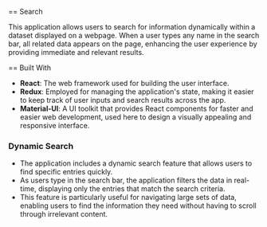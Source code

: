 == Search 

This application allows users to search for information dynamically within a dataset displayed on a webpage. When a user types any name in the search bar, all related data appears on the page, enhancing the user experience by providing immediate and relevant results.

== Built With

- **React**: The web framework used for building the user interface.
- **Redux**: Employed for managing the application's state, making it easier to keep track of user inputs and search results across the app.
- **Material-UI**: A UI toolkit that provides React components for faster and easier web development, used here to design a visually appealing and responsive interface.


### Dynamic Search

- The application includes a dynamic search feature that allows users to find specific entries quickly. 
- As users type in the search bar, the application filters the data in real-time, displaying only the entries that match the search criteria.
- This feature is particularly useful for navigating large sets of data, enabling users to find the information they need without having to scroll through irrelevant content.



